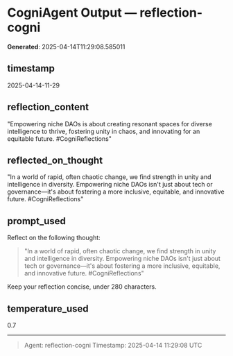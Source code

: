 # CogniAgent Output — reflection-cogni

**Generated**: 2025-04-14T11:29:08.585011

## timestamp
2025-04-14-11-29

## reflection_content
"Empowering niche DAOs is about creating resonant spaces for diverse intelligence to thrive, fostering unity in chaos, and innovating for an equitable future. #CogniReflections"

## reflected_on_thought
"In a world of rapid, often chaotic change, we find strength in unity and intelligence in diversity. Empowering niche DAOs isn't just about tech or governance—it's about fostering a more inclusive, equitable, and innovative future. #CogniReflections"

## prompt_used
Reflect on the following thought: 

> "In a world of rapid, often chaotic change, we find strength in unity and intelligence in diversity. Empowering niche DAOs isn't just about tech or governance—it's about fostering a more inclusive, equitable, and innovative future. #CogniReflections"

Keep your reflection concise, under 280 characters.

## temperature_used
0.7

---
> Agent: reflection-cogni
> Timestamp: 2025-04-14 11:29:08 UTC